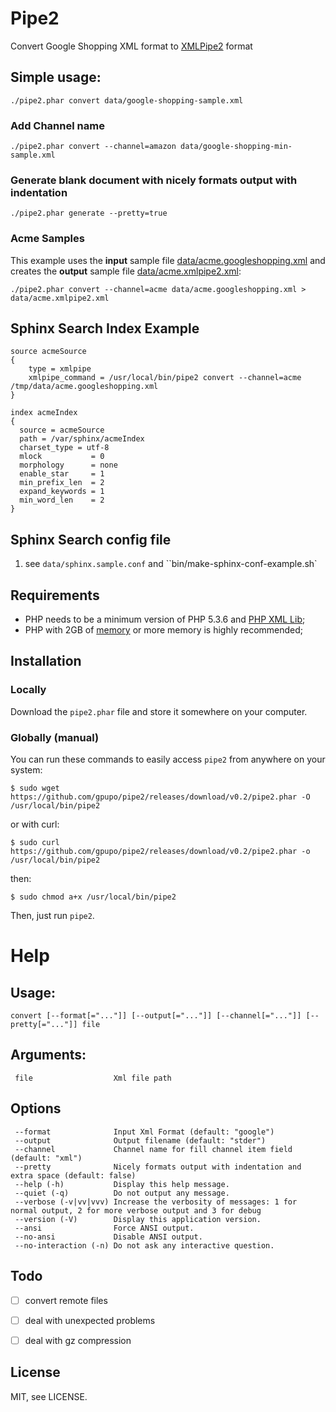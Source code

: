 # Pipe2

Convert Google Shopping XML format to [XMLPipe2](http://sphinxsearch.com/docs/current.html#xmlpipe2) format


## Simple usage:

    ./pipe2.phar convert data/google-shopping-sample.xml


### Add Channel name

    ./pipe2.phar convert --channel=amazon data/google-shopping-min-sample.xml


### Generate blank document with nicely formats output with indentation

    ./pipe2.phar generate --pretty=true


### Acme Samples

This example uses the **input** sample file [data/acme.googleshopping.xml](https://github.com/gpupo/pipe2/blob/master/data/acme.googleshopping.xml)
 and creates the **output** sample file [data/acme.xmlpipe2.xml](https://github.com/gpupo/pipe2/blob/master/data/acme.xmlpipe2.xml):

    ./pipe2.phar convert --channel=acme data/acme.googleshopping.xml > data/acme.xmlpipe2.xml

## Sphinx Search Index Example

    source acmeSource
    {
        type = xmlpipe
        xmlpipe_command = /usr/local/bin/pipe2 convert --channel=acme /tmp/data/acme.googleshopping.xml
    }

    index acmeIndex
    {
      source = acmeSource
      path = /var/sphinx/acmeIndex
      charset_type = utf-8
      mlock           = 0
      morphology      = none
      enable_star     = 1
      min_prefix_len  = 2
      expand_keywords = 1
      min_word_len    = 2
    }


## Sphinx Search config file

1. see ``data/sphinx.sample.conf`` and ``bin/make-sphinx-conf-example.sh`

## Requirements

- PHP needs to be a minimum version of PHP 5.3.6 and [PHP XML Lib](http://php.net/manual/en/dom.setup.php);
- PHP with 2GB of [memory](http://php.net/memory-limit) or more memory is highly recommended;

## Installation

### Locally

Download the ``pipe2.phar`` file and store it somewhere on your computer.

### Globally (manual)

You can run these commands to easily access ``pipe2`` from anywhere on
your system:

    $ sudo wget https://github.com/gpupo/pipe2/releases/download/v0.2/pipe2.phar -O /usr/local/bin/pipe2

or with curl:

    $ sudo curl https://github.com/gpupo/pipe2/releases/download/v0.2/pipe2.phar -o /usr/local/bin/pipe2

then:

    $ sudo chmod a+x /usr/local/bin/pipe2

Then, just run ``pipe2``.


# Help

## Usage:

    convert [--format[="..."]] [--output[="..."]] [--channel[="..."]] [--pretty[="..."]] file

## Arguments:

     file                  Xml file path

## Options

     --format              Input Xml Format (default: "google")
     --output              Output filename (default: "stder")
     --channel             Channel name for fill channel item field (default: "xml")
     --pretty              Nicely formats output with indentation and extra space (default: false)
     --help (-h)           Display this help message.
     --quiet (-q)          Do not output any message.
     --verbose (-v|vv|vvv) Increase the verbosity of messages: 1 for normal output, 2 for more verbose output and 3 for debug
     --version (-V)        Display this application version.
     --ansi                Force ANSI output.
     --no-ansi             Disable ANSI output.
     --no-interaction (-n) Do not ask any interactive question.


## Todo

- [ ] convert remote files
- [ ] deal with unexpected problems
- [ ] deal with gz compression


## License

MIT, see LICENSE.
